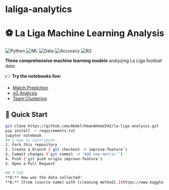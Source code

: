 # laliga-analytics
# ⚽ La Liga Machine Learning Analysis

![Python](https://img.shields.io/badge/Python-3.9-blue)
![ML](https://img.shields.io/badge/Machine_Learning-Random_Forest%2C_KMeans%2C_XGBoost-orange)
![Data](https://img.shields.io/badge/Data-10K%2B_matches-brightgreen)
![Accuracy](https://img.shields.io/badge/Accuracy-99.5%25-brightgreen)
![R2](https://img.shields.io/badge/R²-0.45-blueviolet)

**Three comprehensive machine learning models** analyzing La Liga football data:

👉 **Try the notebooks live:**
- [Match Prediction](https://colab.research.google.com/drive/1w4XVgXRV_TrDKBjN4jA-sYxMOhA0mzzU?usp=sharing)
- [xG Analysis](https://colab.research.google.com/drive/1w4XVgXRV_TrDKBjN4jA-sYxMOhA0mzzU?usp=sharing) 
- [Team Clustering](https://colab.research.google.com/drive/1lF2Lp8cq5npiqP1rWYeQy_bQH221_3QG?usp=sharing)

## 🚀 Quick Start
```bash
git clone https://github.com/AbdelrhmanAhmed342/la-liga-analysis.git
pip install -r requirements.txt
jupyter notebook
## 📌 How to Contribute
1. Fork this repository
2. Create a branch (`git checkout -b improve-feature`)
3. Commit changes (`git commit -m 'Add new metric'`)
4. Push (`git push origin improve-feature`)
5. Open a Pull Request

## ❓ FAQ
**Q:** How was the data collected?  
**A:** [From [source name] with [cleaning method].](https://www.kaggle.com/datasets/marcelbiezunski/laliga-matches-dataset-2019-2025-fbref)
